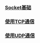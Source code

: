 ### [Socket基础](https://github.com/ningbaoqi/ComputerNetWork/blob/master/README-socket.md)

### [使用TCP通信](https://github.com/ningbaoqi/ComputerNetWork/blob/master/README-tcp1.md)

### [使用UDP通信](https://github.com/ningbaoqi/ComputerNetWork/blob/master/README-UDP1.md)
